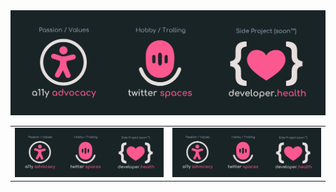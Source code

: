 <img src="imgs/github-top-image.svg">
<table width="100%">
<tr>
  <td><a href="https://google.com"><img src="imgs/github-top-image.svg" width="100%"></a></td>
  <td><a href="https://daily.dev.com"><img src="imgs/github-top-image.svg" width="100%"></a></td>
</tr>

<table>
